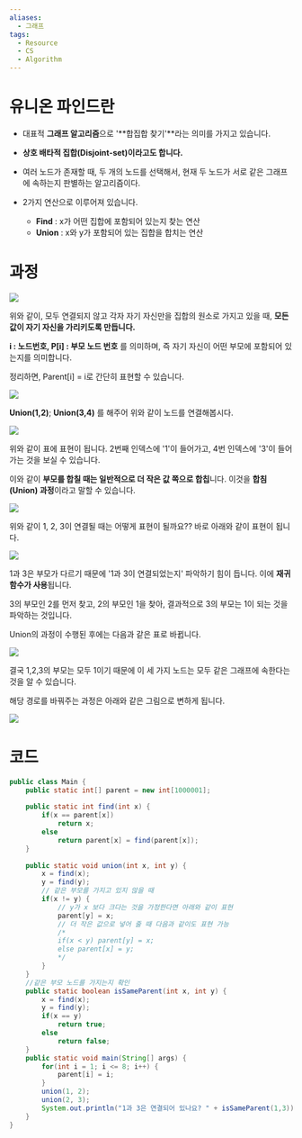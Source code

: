 ```yaml
---
aliases:
  - 그래프
tags:
  - Resource
  - CS
  - Algorithm
---
```


# 유니온 파인드란
- 대표적 **그래프 알고리즘**으로 '**합집합 찾기'**라는 의미를 가지고 있습니다.

- **상호 배타적 집합(Disjoint-set)이라고도 합니다.**

- 여러 노드가 존재할 때, 두 개의 노드를 선택해서, 현재 두 노드가 서로 같은 그래프에 속하는지 판별하는 알고리즘이다.

- 2가지 연산으로 이루어져 있습니다.
	- **Find** : x가 어떤 집합에 포함되어 있는지 찾는 연산
	- **Union** : x와 y가 포함되어 있는 집합을 합치는 연산

  

# 과정

  

![](https://t1.daumcdn.net/cfile/tistory/99483E355ADEE80C0B)

  

위와 같이, 모두 연결되지 않고 각자 자기 자신만을 집합의 원소로 가지고 있을 때, **모든 값이 자기 자신을 가리키도록 만듭니다.**

**i : 노드번호, P[i] : 부모 노드 번호** 를 의미하며, 즉 자기 자신이 어떤 부모에 포함되어 있는지를 의미합니다.

정리하면, Parent[i] = i로 간단히 표현할 수 있습니다.

  

![](https://t1.daumcdn.net/cfile/tistory/99C095335ADEEACA29)

  

**Union(1,2)**; **Union(3,4)** 를 해주어 위와 같이 노드를 연결해봅시다.

![](https://t1.daumcdn.net/cfile/tistory/99C0093A5ADEEAAE28)

위와 같이 표에 표현이 됩니다. 2번째 인덱스에 '1'이 들어가고, 4번 인덱스에 '3'이 들어가는 것을 보실 수 있습니다.  

이와 같이 **부모를 합칠 때는 일반적으로 더 작은 값 쪽으로 합칩**니다. 이것을 **합침(Union) 과정**이라고 말할 수 있습니다.

  

![](https://t1.daumcdn.net/cfile/tistory/999FFA375ADEEBFA09)

위와 같이 1, 2, 3이 연결될 때는 어떻게 표현이 될까요?? 바로 아래와 같이 표현이 됩니다.  

  

![](https://t1.daumcdn.net/cfile/tistory/9909CC455ADEEC6228)

1과 3은 부모가 다르기 때문에 '1과 3이 연결되었는지' 파악하기 힘이 듭니다. 이에 **재귀함수가 사용**됩니다.  

3의 부모인 2를 먼저 찾고, 2의 부모인 1을 찾아, 결과적으로 3의 부모는 1이 되는 것을 파악하는 것입니다.

Union의 과정이 수행된 후에는 다음과 같은 표로 바뀝니다.

  

![](https://t1.daumcdn.net/cfile/tistory/9998A7435ADEED1733)

  

결국 1,2,3의 부모는 모두 1이기 때문에 이 세 가지 노드는 모두 같은 그래프에 속한다는 것을 알 수 있습니다.

해당 경로를 바꿔주는 과정은 아래와 같은 그림으로 변하게 됩니다.

  

![](https://t1.daumcdn.net/cfile/tistory/99144C4D5ADEEE4B11)

  

# 코드
  
```java
public class Main {
    public static int[] parent = new int[1000001];
	
    public static int find(int x) {
        if(x == parent[x])
            return x;
        else 
            return parent[x] = find(parent[x]);
	}
	
    public static void union(int x, int y) {
        x = find(x);
        y = find(y);
        // 같은 부모를 가지고 있지 않을 때
        if(x != y) {
            // y가 x 보다 크다는 것을 가정한다면 아래와 같이 표현
            parent[y] = x;
            // 더 작은 값으로 넣어 줄 때 다음과 같이도 표현 가능
            /* 
            if(x < y) parent[y] = x;
            else parent[x] = y;
            */
        }
    }
    //같은 부모 노드를 가지는지 확인
    public static boolean isSameParent(int x, int y) {
        x = find(x);
        y = find(y);
        if(x == y)
            return true;
        else
            return false;
    }
    public static void main(String[] args) {
        for(int i = 1; i <= 8; i++) {
            parent[i] = i;
        }
        union(1, 2);
        union(2, 3);
        System.out.println("1과 3은 연결되어 있나요? " + isSameParent(1,3));
    }	
}
```